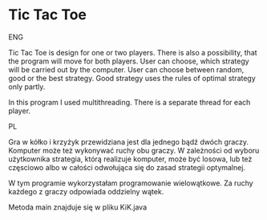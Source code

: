 # Tic Tac Toe

ENG

Tic Tac Toe is design for one or two players. There is also a possibility, that the program will move for both players. User can choose, which strategy will be carried out by the computer. User can choose between random, good or the best strategy. Good strategy uses the rules of optimal strategy only partly.

In this program I used multithreading. There is a separate thread for each player.

PL

Gra w kółko i krzyżyk przewidziana jest dla jednego bądź dwóch graczy. Komputer może też wykonywać ruchy obu graczy. W zależności od wyboru użytkownika strategia, którą realizuje komputer, może być losowa, lub też częsciowo albo w całości odwołująca się do zasad strategii optymalnej.

W tym programie wykorzystałam programowanie wielowątkowe. Za ruchy każdego z graczy odpowiada oddzielny wątek.

Metoda main znajduje się w pliku KiK.java

